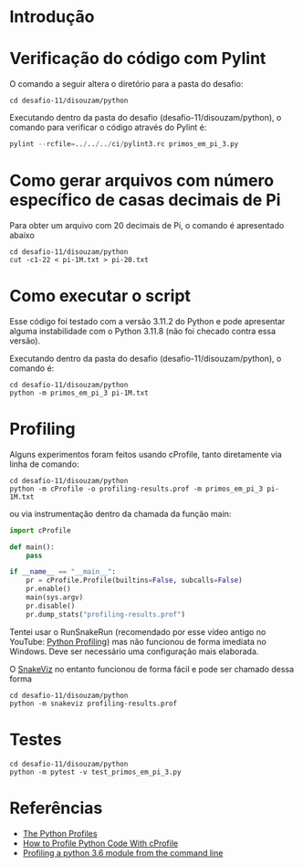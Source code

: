 # Introdução


# Verificação do código com Pylint

O comando a seguir altera o diretório para a pasta do desafio:

```shell
cd desafio-11/disouzam/python
```

Executando dentro da pasta do desafio (desafio-11/disouzam/python), o comando para verificar o
código através do Pylint é:

```python
pylint --rcfile=../../../ci/pylint3.rc primos_em_pi_3.py
```

# Como gerar arquivos com número específico de casas decimais de Pi

Para obter um arquivo com 20 decimais de Pi, o comando é apresentado abaixo

```shell
cd desafio-11/disouzam/python
cut -c1-22 < pi-1M.txt > pi-20.txt
```

# Como executar o script

Esse código foi testado com a versão 3.11.2 do Python e pode apresentar alguma instabilidade com
o Python 3.11.8 (não foi checado contra essa versão).

Executando dentro da pasta do desafio (desafio-11/disouzam/python), o comando é:

```shell
cd desafio-11/disouzam/python
python -m primos_em_pi_3 pi-1M.txt
```

# Profiling

Alguns experimentos foram feitos usando cProfile, tanto diretamente via linha de comando:

```shell
cd desafio-11/disouzam/python
python -m cProfile -o profiling-results.prof -m primos_em_pi_3 pi-1M.txt
```

ou via instrumentação dentro da chamada da função main:

```python
import cProfile

def main():
    pass

if __name__ == "__main__":
    pr = cProfile.Profile(builtins=False, subcalls=False)
    pr.enable()
    main(sys.argv)
    pr.disable()
    pr.dump_stats("profiling-results.prof")
```

Tentei usar o RunSnakeRun (recomendado por esse vídeo antigo no YouTube: [Python Profiling](https://www.youtube.com/watch?v=QJwVYlDzAXs)) mas não funcionou de forma imediata no Windows. Deve ser necessário uma configuração mais elaborada.

O [SnakeViz](https://github.com/jiffyclub/snakeviz) no entanto funcionou de forma fácil e pode ser chamado dessa forma

```shell
cd desafio-11/disouzam/python
python -m snakeviz profiling-results.prof
```

# Testes

```shell
cd desafio-11/disouzam/python
python -m pytest -v test_primos_em_pi_3.py
```

# Referências
- [The Python Profiles](https://docs.python.org/3/library/profile.html#introduction-to-the-profilers)
- [How to Profile Python Code With cProfile](https://www.turing.com/kb/python-code-with-cprofile)
- [Profiling a python 3.6 module from the command line](https://stackoverflow.com/questions/54465048/profiling-a-python-3-6-module-from-the-command-line)